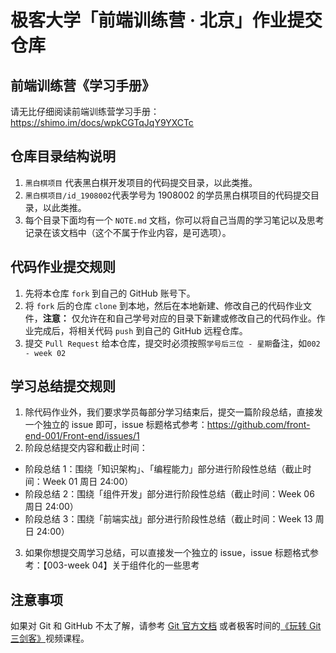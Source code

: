 # 极客大学「前端训练营 · 北京」作业提交仓库

## 前端训练营《学习手册》
请无比仔细阅读前端训练营学习手册：https://shimo.im/docs/wpkCGTqJqY9YXCTc

## 仓库目录结构说明

1. `黑白棋项目` 代表黑白棋开发项目的代码提交目录，以此类推。
2. `黑白棋项目/id_1908002`代表学号为 1908002 的学员黑白棋项目的代码提交目录，以此类推。
3. 每个目录下面均有一个 `NOTE.md` 文档，你可以将自己当周的学习笔记以及思考记录在该文档中（这个不属于作业内容，是可选项）。

## 代码作业提交规则

1. 先将本仓库 `fork` 到自己的 GitHub 账号下。
2. 将 `fork` 后的仓库 `clone` 到本地，然后在本地新建、修改自己的代码作业文件，**注意：** 仅允许在和自己学号对应的目录下新建或修改自己的代码作业。作业完成后，将相关代码 `push` 到自己的 GitHub 远程仓库。
3. 提交 `Pull Request` 给本仓库，提交时必须按照`学号后三位 - 星期`备注，如`002 - week 02`

## 学习总结提交规则

1. 除代码作业外，我们要求学员每部分学习结束后，提交一篇阶段总结，直接发一个独立的 issue 即可，issue 标题格式参考：https://github.com/front-end-001/Front-end/issues/1
2. 阶段总结提交内容和截止时间：
 - 阶段总结 1：围绕「知识架构」、「编程能力」部分进行阶段性总结（截止时间：Week 01 周日 24:00）
 - 阶段总结 2：围绕「组件开发」部分进行阶段性总结（截止时间：Week 06 周日 24:00）
 - 阶段总结 3：围绕「前端实战」部分进行阶段性总结（截止时间：Week 13 周日 24:00）
3. 如果你想提交周学习总结，可以直接发一个独立的 issue，issue 标题格式参考：【003-week 04】关于组件化的一些思考


## 注意事项

如果对 Git 和 GitHub 不太了解，请参考 [Git 官方文档](https://git-scm.com/book/zh/v2) 或者极客时间的[《玩转 Git 三剑客》](https://time.geekbang.org/course/intro/145)视频课程。
